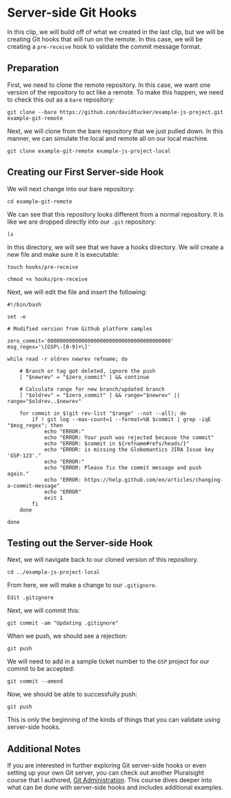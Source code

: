 # Server-side Git Hooks

In this clip, we will build off of what we created in the last clip, but we will be creating Git hooks that will run on the remote.  In this case, we will be creating a `pre-receive` hook to validate the commit message format.

## Preparation

First, we need to clone the remote repository.  In this case, we want one version of the repository to act like a remote.  To make this happen, we need to check this out as a `bare` repository:
```
git clone --bare https://github.com/davidtucker/example-js-project.git example-git-remote
```

Next, we will clone from the bare repository that we just pulled down.  In this manner, we can simulate the local and remote all on our local machine.
```
git clone example-git-remote example-js-project-local
```

## Creating our First Server-side Hook

We will next change into our bare repository:
```
cd example-git-remote
```

We can see that this repository looks different from a normal repository.  It is like we are dropped directly into our `.git` repository:
```
ls
```

In this directory, we will see that we have a hooks directory.  We will create a new file and make sure it is executable:
```
touch hooks/pre-receive
```
```
chmod +x hooks/pre-receive
```

Next, we will edit the file and insert the following:
```
#!/bin/bash

set -e

# Modified version from Github platform samples

zero_commit='0000000000000000000000000000000000000000'
msg_regex='\[GSP\-[0-9]+\]'

while read -r oldrev newrev refname; do

	# Branch or tag got deleted, ignore the push
    [ "$newrev" = "$zero_commit" ] && continue

    # Calculate range for new branch/updated branch
    [ "$oldrev" = "$zero_commit" ] && range="$newrev" || range="$oldrev..$newrev"

	for commit in $(git rev-list "$range" --not --all); do
		if ! git log --max-count=1 --format=%B $commit | grep -iqE "$msg_regex"; then
			echo "ERROR:"
			echo "ERROR: Your push was rejected because the commit"
			echo "ERROR: $commit in ${refname#refs/heads/}"
			echo "ERROR: is missing the Globomantics JIRA Issue key 'GSP-123'."
			echo "ERROR:"
			echo "ERROR: Please fix the commit message and push again."
			echo "ERROR: https://help.github.com/en/articles/changing-a-commit-message"
			echo "ERROR"
			exit 1
		fi
	done

done
```

## Testing out the Server-side Hook

Next, we will navigate back to our cloned version of this repository.
```
cd ../example-js-project-local
```

From here, we will make a change to our `.gitignore`.
```
Edit .gitignore
```

Next, we will commit this:
```
git commit -am "Updating .gitignore"
```

When we push, we should see a rejection:
```
git push
```

We will need to add in a sample ticket number to the `GSP` project for our commit to be accepted:
```
git commit --amend
```

Now, we should be able to successfully push:
```
git push
```

This is only the beginning of the kinds of things that you can validate using server-side hooks.

## Additional Notes

If you are interested in further exploring Git server-side hooks or even setting up your own Git server, you can check out another Pluralsight course that I authored, [Git Administration](https://app.pluralsight.com/library/courses/git-administration). This course dives deeper into what can be done with server-side hooks and includes additional examples.

